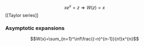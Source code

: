 $$xe^x=z \Rightarrow W(z) = x$$
[[Taylor series]]

### Asymptotic expansions
$$W(x)=\sum_{n=1}^\inf\frac{(-n)^{n-1}}{n!}x^{n}$$
